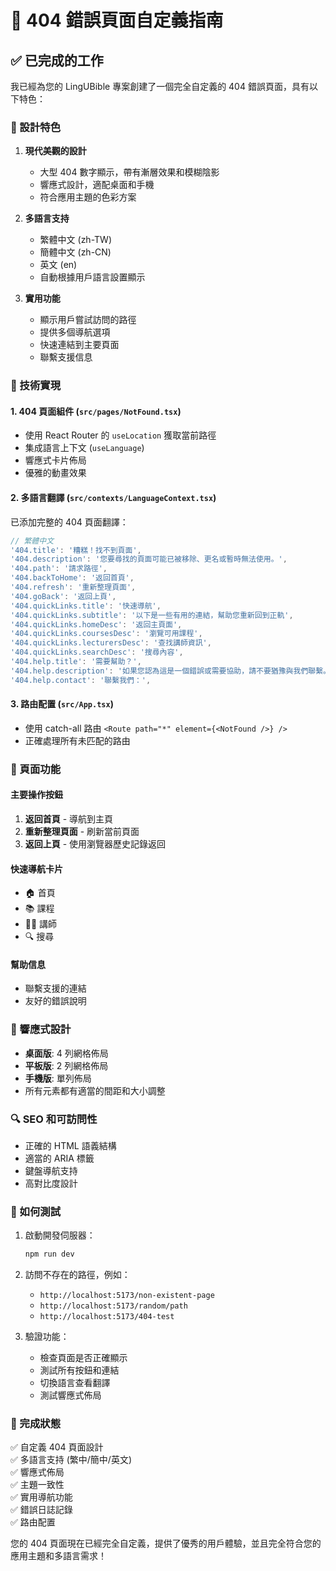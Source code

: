 # 🚫 404 錯誤頁面自定義指南

## ✅ 已完成的工作

我已經為您的 LingUBible 專案創建了一個完全自定義的 404 錯誤頁面，具有以下特色：

### 🎨 設計特色

1. **現代美觀的設計**
   - 大型 404 數字顯示，帶有漸層效果和模糊陰影
   - 響應式設計，適配桌面和手機
   - 符合應用主題的色彩方案

2. **多語言支持**
   - 繁體中文 (zh-TW)
   - 簡體中文 (zh-CN)  
   - 英文 (en)
   - 自動根據用戶語言設置顯示

3. **實用功能**
   - 顯示用戶嘗試訪問的路徑
   - 提供多個導航選項
   - 快速連結到主要頁面
   - 聯繫支援信息

### 🔧 技術實現

#### 1. 404 頁面組件 (`src/pages/NotFound.tsx`)
- 使用 React Router 的 `useLocation` 獲取當前路徑
- 集成語言上下文 (`useLanguage`)
- 響應式卡片佈局
- 優雅的動畫效果

#### 2. 多語言翻譯 (`src/contexts/LanguageContext.tsx`)
已添加完整的 404 頁面翻譯：

```typescript
// 繁體中文
'404.title': '糟糕！找不到頁面',
'404.description': '您要尋找的頁面可能已被移除、更名或暫時無法使用。',
'404.path': '請求路徑',
'404.backToHome': '返回首頁',
'404.refresh': '重新整理頁面',
'404.goBack': '返回上頁',
'404.quickLinks.title': '快速導航',
'404.quickLinks.subtitle': '以下是一些有用的連結，幫助您重新回到正軌',
'404.quickLinks.homeDesc': '返回主頁面',
'404.quickLinks.coursesDesc': '瀏覽可用課程',
'404.quickLinks.lecturersDesc': '查找講師資訊',
'404.quickLinks.searchDesc': '搜尋內容',
'404.help.title': '需要幫助？',
'404.help.description': '如果您認為這是一個錯誤或需要協助，請不要猶豫與我們聯繫。',
'404.help.contact': '聯繫我們：',
```

#### 3. 路由配置 (`src/App.tsx`)
- 使用 catch-all 路由 `<Route path="*" element={<NotFound />} />`
- 正確處理所有未匹配的路由

### 🎯 頁面功能

#### 主要操作按鈕
1. **返回首頁** - 導航到主頁
2. **重新整理頁面** - 刷新當前頁面
3. **返回上頁** - 使用瀏覽器歷史記錄返回

#### 快速導航卡片
- 🏠 首頁
- 📚 課程
- 👨‍🏫 講師  
- 🔍 搜尋

#### 幫助信息
- 聯繫支援的連結
- 友好的錯誤說明

### 📱 響應式設計

- **桌面版**: 4 列網格佈局
- **平板版**: 2 列網格佈局  
- **手機版**: 單列佈局
- 所有元素都有適當的間距和大小調整

### 🔍 SEO 和可訪問性

- 正確的 HTML 語義結構
- 適當的 ARIA 標籤
- 鍵盤導航支持
- 高對比度設計

### 🚀 如何測試

1. 啟動開發伺服器：
   ```bash
   npm run dev
   ```

2. 訪問不存在的路徑，例如：
   - `http://localhost:5173/non-existent-page`
   - `http://localhost:5173/random/path`
   - `http://localhost:5173/404-test`

3. 驗證功能：
   - 檢查頁面是否正確顯示
   - 測試所有按鈕和連結
   - 切換語言查看翻譯
   - 測試響應式佈局

### 🎉 完成狀態

✅ 自定義 404 頁面設計  
✅ 多語言支持 (繁中/簡中/英文)  
✅ 響應式佈局  
✅ 主題一致性  
✅ 實用導航功能  
✅ 錯誤日誌記錄  
✅ 路由配置  

您的 404 頁面現在已經完全自定義，提供了優秀的用戶體驗，並且完全符合您的應用主題和多語言需求！ 